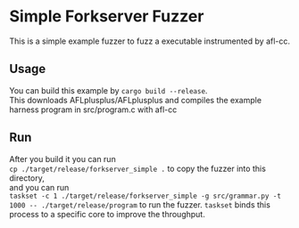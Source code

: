 # Simple Forkserver Fuzzer

This is a simple example fuzzer to fuzz a executable instrumented by afl-cc.
## Usage
You can build this example by `cargo build --release`.  
This downloads AFLplusplus/AFLplusplus and compiles the example harness program in src/program.c with afl-cc  

## Run
After you build it you can run  
`cp ./target/release/forkserver_simple .` to copy the fuzzer into this directory,  
and you can run  
`taskset -c 1 ./target/release/forkserver_simple -g src/grammar.py -t 1000 -- ./target/release/program` to run the fuzzer.
`taskset` binds this process to a specific core to improve the throughput.  